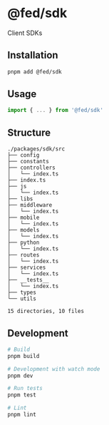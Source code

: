 # @fed/sdk

Client SDKs

## Installation

```bash
pnpm add @fed/sdk
```

## Usage

```typescript
import { ... } from '@fed/sdk'
```

## Structure
```
./packages/sdk/src
├── config
├── constants
├── controllers
│   └── index.ts
├── index.ts
├── js
│   └── index.ts
├── libs
├── middleware
│   └── index.ts
├── mobile
│   └── index.ts
├── models
│   └── index.ts
├── python
│   └── index.ts
├── routes
│   └── index.ts
├── services
│   └── index.ts
├── __tests__
│   └── index.ts
├── types
└── utils

15 directories, 10 files
```

## Development

```bash
# Build
pnpm build

# Development with watch mode
pnpm dev

# Run tests
pnpm test

# Lint
pnpm lint
```
